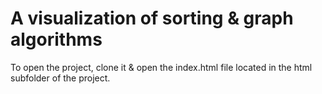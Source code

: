 # A visualization of sorting & graph algorithms
To open the project, clone it & open the index.html file located in the html subfolder of the project.

